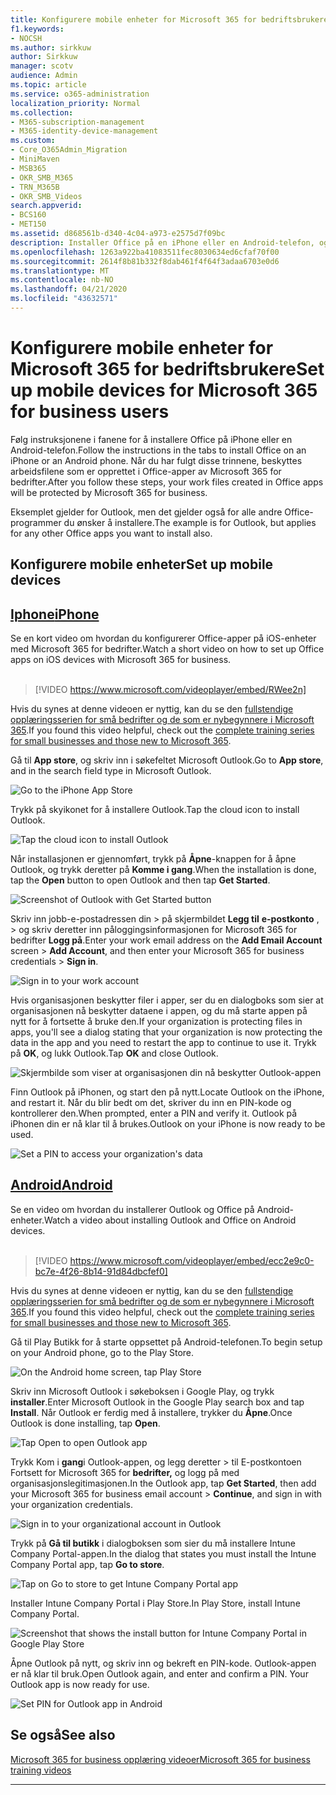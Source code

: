 ```yaml
---
title: Konfigurere mobile enheter for Microsoft 365 for bedriftsbrukere
f1.keywords:
- NOCSH
ms.author: sirkkuw
author: Sirkkuw
manager: scotv
audience: Admin
ms.topic: article
ms.service: o365-administration
localization_priority: Normal
ms.collection:
- M365-subscription-management
- M365-identity-device-management
ms.custom:
- Core_O365Admin_Migration
- MiniMaven
- MSB365
- OKR_SMB_M365
- TRN_M365B
- OKR_SMB_Videos
search.appverid:
- BCS160
- MET150
ms.assetid: d868561b-d340-4c04-a973-e2575d7f09bc
description: Installer Office på en iPhone eller en Android-telefon, og arbeidsfilene dine i Office-apper beskyttes av Microsoft 365 for bedrifter.
ms.openlocfilehash: 1263a922ba41083511fec8030634ed6cfaf70f00
ms.sourcegitcommit: 2614f8b81b332f8dab461f4f64f3adaa6703e0d6
ms.translationtype: MT
ms.contentlocale: nb-NO
ms.lasthandoff: 04/21/2020
ms.locfileid: "43632571"
---
```

# <a name="set-up-mobile-devices-for-microsoft-365-for-business-users"></a><span data-ttu-id="b7bbb-103">Konfigurere mobile enheter for Microsoft 365 for bedriftsbrukere</span><span class="sxs-lookup"><span data-stu-id="b7bbb-103">Set up mobile devices for Microsoft 365 for business users</span></span>

<span data-ttu-id="b7bbb-104">Følg instruksjonene i fanene for å installere Office på iPhone eller en Android-telefon.</span><span class="sxs-lookup"><span data-stu-id="b7bbb-104">Follow the instructions in the tabs to install Office on an iPhone or an Android phone.</span></span> <span data-ttu-id="b7bbb-105">Når du har fulgt disse trinnene, beskyttes arbeidsfilene som er opprettet i Office-apper av Microsoft 365 for bedrifter.</span><span class="sxs-lookup"><span data-stu-id="b7bbb-105">After you follow these steps, your work files created in Office apps will be protected by Microsoft 365 for business.</span></span>

<span data-ttu-id="b7bbb-106">Eksemplet gjelder for Outlook, men det gjelder også for alle andre Office-programmer du ønsker å installere.</span><span class="sxs-lookup"><span data-stu-id="b7bbb-106">The example is for Outlook, but applies for any other Office apps you want to install also.</span></span>
  
## <a name="set-up-mobile-devices"></a><span data-ttu-id="b7bbb-107">Konfigurere mobile enheter</span><span class="sxs-lookup"><span data-stu-id="b7bbb-107">Set up mobile devices</span></span>

## <a name="iphone"></a>[<span data-ttu-id="b7bbb-108">Iphone</span><span class="sxs-lookup"><span data-stu-id="b7bbb-108">iPhone</span></span>](#tab/iPhone)
  
<span data-ttu-id="b7bbb-109">Se en kort video om hvordan du konfigurerer Office-apper på iOS-enheter med Microsoft 365 for bedrifter.</span><span class="sxs-lookup"><span data-stu-id="b7bbb-109">Watch a short video on how to set up Office apps on iOS devices with Microsoft 365 for business.</span></span><br><br>

> [!VIDEO https://www.microsoft.com/videoplayer/embed/RWee2n] 

<span data-ttu-id="b7bbb-110">Hvis du synes at denne videoen er nyttig, kan du se den [fullstendige opplæringsserien for små bedrifter og de som er nybegynnere i Microsoft 365](https://support.office.com/article/6ab4bbcd-79cf-4000-a0bd-d42ce4d12816).</span><span class="sxs-lookup"><span data-stu-id="b7bbb-110">If you found this video helpful, check out the [complete training series for small businesses and those new to Microsoft 365](https://support.office.com/article/6ab4bbcd-79cf-4000-a0bd-d42ce4d12816).</span></span>

<span data-ttu-id="b7bbb-111">Gå til **App store**, og skriv inn i søkefeltet Microsoft Outlook.</span><span class="sxs-lookup"><span data-stu-id="b7bbb-111">Go to **App store**, and in the search field type in Microsoft Outlook.</span></span>
  
![Go to the iPhone App Store](../media/886913de-76e5-4883-8ed0-4eb3ec06188f.png)
  
<span data-ttu-id="b7bbb-113">Trykk på skyikonet for å installere Outlook.</span><span class="sxs-lookup"><span data-stu-id="b7bbb-113">Tap the cloud icon to install Outlook.</span></span>
  
![Tap the cloud icon to install Outlook](../media/665e1620-948a-4ab8-b914-dca49530142c.png)
  
<span data-ttu-id="b7bbb-115">Når installasjonen er gjennomført, trykk på **Åpne**-knappen for å åpne Outlook, og trykk deretter på **Komme i gang**.</span><span class="sxs-lookup"><span data-stu-id="b7bbb-115">When the installation is done, tap the **Open** button to open Outlook and then tap **Get Started**.</span></span>
  
![Screenshot of Outlook with Get Started button](../media/005bedec-ae50-4d75-b3bb-e7cef9e2561c.png)
  
<span data-ttu-id="b7bbb-117">Skriv inn jobb-e-postadressen din \> på skjermbildet **Legg til** **e-postkonto** , \> og skriv deretter inn påloggingsinformasjonen for Microsoft 365 for bedrifter **Logg på**.</span><span class="sxs-lookup"><span data-stu-id="b7bbb-117">Enter your work email address on the **Add Email Account** screen \> **Add Account**, and then enter your Microsoft 365 for business credentials \> **Sign in**.</span></span>
  
![Sign in to your work account](../media/3cef1fb5-7bec-4d3d-8542-872b731ce19f.png)
  
<span data-ttu-id="b7bbb-119">Hvis organisasjonen beskytter filer i apper, ser du en dialogboks som sier at organisasjonen nå beskytter dataene i appen, og du må starte appen på nytt for å fortsette å bruke den.</span><span class="sxs-lookup"><span data-stu-id="b7bbb-119">If your organization is protecting files in apps, you'll see a dialog stating that your organization is now protecting the data in the app and you need to restart the app to continue to use it.</span></span> <span data-ttu-id="b7bbb-120">Trykk på **OK**, og lukk Outlook.</span><span class="sxs-lookup"><span data-stu-id="b7bbb-120">Tap **OK** and close Outlook.</span></span> 
  
![Skjermbilde som viser at organisasjonen din nå beskytter Outlook-appen](../media/fb4c1c84-b1e9-42e1-8070-c13dcf79fb09.png)
  
<span data-ttu-id="b7bbb-122">Finn Outlook på iPhonen, og start den på nytt.</span><span class="sxs-lookup"><span data-stu-id="b7bbb-122">Locate Outlook on the iPhone, and restart it.</span></span> <span data-ttu-id="b7bbb-123">Når du blir bedt om det, skriver du inn en PIN-kode og kontrollerer den.</span><span class="sxs-lookup"><span data-stu-id="b7bbb-123">When prompted, enter a PIN and verify it.</span></span> <span data-ttu-id="b7bbb-124">Outlook på iPhonen din er nå klar til å brukes.</span><span class="sxs-lookup"><span data-stu-id="b7bbb-124">Outlook on your iPhone is now ready to be used.</span></span>
  
![Set a PIN to access your organization's data](../media/64f2630b-3164-47a4-9dd6-ca0c29ed5fb3.png)
  
## <a name="android"></a>[<span data-ttu-id="b7bbb-126">Android</span><span class="sxs-lookup"><span data-stu-id="b7bbb-126">Android</span></span>](#tab/Android)
  
<span data-ttu-id="b7bbb-127">Se en video om hvordan du installerer Outlook og Office på Android-enheter.</span><span class="sxs-lookup"><span data-stu-id="b7bbb-127">Watch a video about installing Outlook and Office on Android devices.</span></span><br><br>

> [!VIDEO https://www.microsoft.com/videoplayer/embed/ecc2e9c0-bc7e-4f26-8b14-91d84dbcfef0] 

<span data-ttu-id="b7bbb-128">Hvis du synes at denne videoen er nyttig, kan du se den [fullstendige opplæringsserien for små bedrifter og de som er nybegynnere i Microsoft 365](https://support.office.com/article/6ab4bbcd-79cf-4000-a0bd-d42ce4d12816).</span><span class="sxs-lookup"><span data-stu-id="b7bbb-128">If you found this video helpful, check out the [complete training series for small businesses and those new to Microsoft 365](https://support.office.com/article/6ab4bbcd-79cf-4000-a0bd-d42ce4d12816).</span></span>

<span data-ttu-id="b7bbb-129">Gå til Play Butikk for å starte oppsettet på Android-telefonen.</span><span class="sxs-lookup"><span data-stu-id="b7bbb-129">To begin setup on your Android phone, go to the Play Store.</span></span>
  
![On the Android home screen, tap Play Store](../media/93df88e7-c778-40e1-b35e-868ca6e97f6c.png)
  
<span data-ttu-id="b7bbb-131">Skriv inn Microsoft Outlook i søkeboksen i Google Play, og trykk **installer**.</span><span class="sxs-lookup"><span data-stu-id="b7bbb-131">Enter Microsoft Outlook in the Google Play search box and tap **Install**.</span></span> <span data-ttu-id="b7bbb-132">Når Outlook er ferdig med å installere, trykker du **Åpne**.</span><span class="sxs-lookup"><span data-stu-id="b7bbb-132">Once Outlook is done installing, tap **Open**.</span></span>
  
![Tap Open to open Outlook app](../media/8b4c5937-8875-4b5a-a5b6-b8c6c9cd6240.png)
  
<span data-ttu-id="b7bbb-134">Trykk Kom i **gang**i Outlook-appen, og legg deretter \> til E-postkontoen Fortsett for Microsoft 365 for **bedrifter,** og logg på med organisasjonslegitimasjonen.</span><span class="sxs-lookup"><span data-stu-id="b7bbb-134">In the Outlook app, tap **Get Started**, then add your Microsoft 365 for business email account \> **Continue**, and sign in with your organization credentials.</span></span>
  
![Sign in to your organizational account in Outlook](../media/18f67c66-4bab-4b99-94bd-080839312e29.png)
  
<span data-ttu-id="b7bbb-136">Trykk på **Gå til butikk** i dialogboksen som sier du må installere Intune Company Portal-appen.</span><span class="sxs-lookup"><span data-stu-id="b7bbb-136">In the dialog that states you must install the Intune Company Portal app, tap **Go to store**.</span></span>
  
![Tap on Go to store to get Intune Company Portal app](../media/a702d712-5622-45dd-a511-b1adaee63071.png)
  
<span data-ttu-id="b7bbb-138">Installer Intune Company Portal i Play Store.</span><span class="sxs-lookup"><span data-stu-id="b7bbb-138">In Play Store, install Intune Company Portal.</span></span>
  
![Screenshot that shows the install button for Intune Company Portal in Google Play Store](../media/5e0408f2-3f37-44dd-80ed-13ca2ac6df0c.png)
  
<span data-ttu-id="b7bbb-p105">Åpne Outlook på nytt, og skriv inn og bekreft en PIN-kode. Outlook-appen er nå klar til bruk.</span><span class="sxs-lookup"><span data-stu-id="b7bbb-p105">Open Outlook again, and enter and confirm a PIN. Your Outlook app is now ready for use.</span></span>
  
![Set  PIN for Outlook app in Android](../media/edb91afb-f1ed-451a-bc6b-8ccba664e055.png)

## <a name="see-also"></a><span data-ttu-id="b7bbb-143">Se også</span><span class="sxs-lookup"><span data-stu-id="b7bbb-143">See also</span></span>

[<span data-ttu-id="b7bbb-144">Microsoft 365 for business opplæring videoer</span><span class="sxs-lookup"><span data-stu-id="b7bbb-144">Microsoft 365 for business training videos</span></span>](https://support.office.com/article/6ab4bbcd-79cf-4000-a0bd-d42ce4d12816)

---
